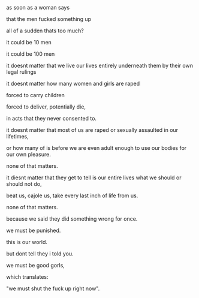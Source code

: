 as soon as a woman says 

that the men fucked something up

all of a sudden thats too much?

it could be 10 men

it could be 100 men

it doesnt matter that we live our lives entirely underneath them by their own legal rulings

it doesnt matter how many women and girls are raped

forced to carry children

forced to deliver, potentially die, 

in acts that they never consented to.

it doesnt matter that most of us are raped or sexually assaulted in our lifetimes,

or how many of is before we are even adult enough to use our bodies for our own pleasure.

none of that matters.

it diesnt matter that they get to tell is our entire lives what we should or should not do,

beat us, cajole us, take every last inch of life from us.

none of that matters.

because we said they did something wrong for once.

we must be punished.

this is our world.

but dont tell they i told you.

we must be good gorls,

which translates:

"we must shut the fuck up right now".

